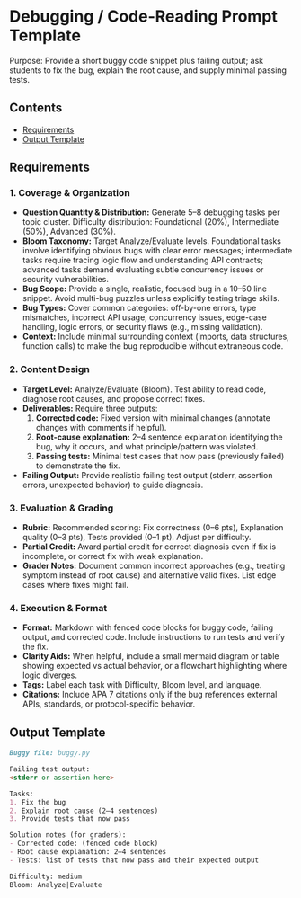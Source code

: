 # Debugging / Code-Reading Prompt Template

Purpose: Provide a short buggy code snippet plus failing output; ask students to fix the bug, explain the root cause, and supply minimal passing tests.

## Contents

- [Requirements](#requirements)
- [Output Template](#output-template)

## Requirements

### 1. Coverage & Organization

- **Question Quantity & Distribution:** Generate 5–8 debugging tasks per topic cluster. Difficulty distribution: Foundational (20%), Intermediate (50%), Advanced (30%).
- **Bloom Taxonomy:** Target Analyze/Evaluate levels. Foundational tasks involve identifying obvious bugs with clear error messages; intermediate tasks require tracing logic flow and understanding API contracts; advanced tasks demand evaluating subtle concurrency issues or security vulnerabilities.
- **Bug Scope:** Provide a single, realistic, focused bug in a 10–50 line snippet. Avoid multi-bug puzzles unless explicitly testing triage skills.
- **Bug Types:** Cover common categories: off-by-one errors, type mismatches, incorrect API usage, concurrency issues, edge-case handling, logic errors, or security flaws (e.g., missing validation).
- **Context:** Include minimal surrounding context (imports, data structures, function calls) to make the bug reproducible without extraneous code.

### 2. Content Design

- **Target Level:** Analyze/Evaluate (Bloom). Test ability to read code, diagnose root causes, and propose correct fixes.
- **Deliverables:** Require three outputs:
  1. **Corrected code:** Fixed version with minimal changes (annotate changes with comments if helpful).
  2. **Root-cause explanation:** 2–4 sentence explanation identifying the bug, why it occurs, and what principle/pattern was violated.
  3. **Passing tests:** Minimal test cases that now pass (previously failed) to demonstrate the fix.
- **Failing Output:** Provide realistic failing test output (stderr, assertion errors, unexpected behavior) to guide diagnosis.

### 3. Evaluation & Grading

- **Rubric:** Recommended scoring: Fix correctness (0–6 pts), Explanation quality (0–3 pts), Tests provided (0–1 pt). Adjust per difficulty.
- **Partial Credit:** Award partial credit for correct diagnosis even if fix is incomplete, or correct fix with weak explanation.
- **Grader Notes:** Document common incorrect approaches (e.g., treating symptom instead of root cause) and alternative valid fixes. List edge cases where fixes might fail.

### 4. Execution & Format

- **Format:** Markdown with fenced code blocks for buggy code, failing output, and corrected code. Include instructions to run tests and verify the fix.
- **Clarity Aids:** When helpful, include a small mermaid diagram or table showing expected vs actual behavior, or a flowchart highlighting where logic diverges.
- **Tags:** Label each task with Difficulty, Bloom level, and language.
- **Citations:** Include APA 7 citations only if the bug references external APIs, standards, or protocol-specific behavior.

## Output Template

```markdown
Buggy file: buggy.py

Failing test output:
<stderr or assertion here>

Tasks:
1. Fix the bug
2. Explain root cause (2–4 sentences)
3. Provide tests that now pass

Solution notes (for graders):
- Corrected code: (fenced code block)
- Root cause explanation: 2–4 sentences
- Tests: list of tests that now pass and their expected output

Difficulty: medium
Bloom: Analyze|Evaluate
```
